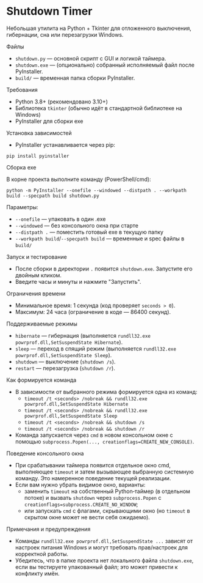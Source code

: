 # Shutdown Timer

Небольшая утилита на Python + Tkinter для отложенного выключения, гибернации, сна или перезагрузки Windows.

Файлы
- `shutdown.py` — основной скрипт с GUI и логикой таймера.
- `shutdown.exe` — (опционально) собранный исполняемый файл после PyInstaller.
- `build/` — временная папка сборки PyInstaller.

Требования
- Python 3.8+ (рекомендовано 3.10+)
- Библиотека `tkinter` (обычно идёт в стандартной библиотеке на Windows)
- PyInstaller для сборки exe

Установка зависимостей
- PyInstaller устанавливается через pip:

```pwsh
pip install pyinstaller
```

Сборка exe

В корне проекта выполните команду (PowerShell/cmd):

```pwsh
python -m PyInstaller --onefile --windowed --distpath . --workpath build --specpath build shutdown.py
```

Параметры:
- `--onefile` — упаковать в один .exe
- `--windowed` — без консольного окна при старте
- `--distpath .` — поместить готовый exe в текущую папку
- `--workpath build`/`--specpath build` — временные и spec файлы в `build/`

Запуск и тестирование
- После сборки в директории `.` появится `shutdown.exe`. Запустите его двойным кликом.
- Введите часы и минуты и нажмите "Запустить".

Ограничения времени
- Минимальное время: 1 секунда (код проверяет `seconds > 0`).
- Максимум: 24 часа (ограничение в коде — 86400 секунд).

Поддерживаемые режимы
- `hibernate` — гибернация (выполняется `rundll32.exe powrprof.dll,SetSuspendState Hibernate`).
- `sleep` — переход в спящий режим (выполняется `rundll32.exe powrprof.dll,SetSuspendState Sleep`).
- `shutdown` — выключение (`shutdown /s`).
- `restart` — перезагрузка (`shutdown /r`).

Как формируется команда
- В зависимости от выбранного режима формируется одна из команд:
	- `timeout /t <seconds> /nobreak && rundll32.exe powrprof.dll,SetSuspendState Hibernate`
	- `timeout /t <seconds> /nobreak && rundll32.exe powrprof.dll,SetSuspendState Sleep`
	- `timeout /t <seconds> /nobreak && shutdown /s`
	- `timeout /t <seconds> /nobreak && shutdown /r`
- Команда запускается через `cmd` в новом консольном окне с помощью `subprocess.Popen(..., creationflags=CREATE_NEW_CONSOLE)`.

Поведение консольного окна
- При срабатывании таймера появится отдельное окно cmd, выполняющее `timeout` и затем вызывающее выбранную системную команду. Это намеренное поведение текущей реализации.
- Если вам нужно убрать видимое окно, варианты:
	- заменить `timeout` на собственный Python‑таймер (в отдельном потоке) и вызвать `shutdown` через `subprocess.Popen` с `creationflags=subprocess.CREATE_NO_WINDOW`;
	- или запускать `cmd` с флагами, скрывающими окно (но `timeout` в скрытом окне может не вести себя ожидаемо).

Примечания и предупреждения
- Команды `rundll32.exe powrprof.dll,SetSuspendState ...` зависят от настроек питания Windows и могут требовать прав/настроек для корректной работы.
- Убедитесь, что в папке проекта нет локального файла `shutdown.exe`, если вы тестируете упакованный файл; это может привести к конфликту имён.





